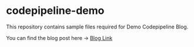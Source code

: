 # codepipeline-demo

This repository contains sample files required for Demo Codepipeline Blog.

You can find the blog post here -> [Blog Link](https://blog.heinux-training.net/deploy-with-aws-codepipeline-or-aws-codedeploy)

